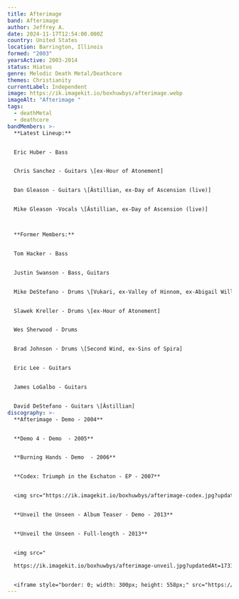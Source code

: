```yaml
---
title: Afterimage
band: Afterimage
author: Jeffrey A.
date: 2024-11-17T12:54:00.000Z
country: United States
location: Barrington, Illinois
formed: "2003"
yearsActive: 2003-2014
status: Hiatus
genre: Melodic Death Metal/Deathcore
themes: Christianity
currentLabel: Independent
image: https://ik.imagekit.io/boxhuwbys/afterimage.webp
imageAlt: "Afterimage "
tags:
  - deathMetal
  - deathcore
bandMembers: >-
  **Latest Lineup:**


  Eric Huber - Bass 


  Chris Sanchez - Guitars \[ex-Hour of Atonement]	


  Dan Gleason -	Guitars \[Âstillian, ex-Day of Ascension (live)] 


  Mike Gleason -Vocals \[Âstillian, ex-Day of Ascension (live)]



  **Former Members:**


  Tom Hacker - Bass  


  Justin Swanson - Bass, Guitars  


  Mike DeStefano - Drums \[Vukari, ex-Valley of Hinnom, ex-Abigail Williams (live), ex-Wolvhammer (live)]  


  Slawek Kreller - Drums \[ex-Hour of Atonement]  


  Wes Sherwood - Drums  


  Brad Johnson - Drums \[Second Wind, ex-Sins of Spira]  


  Eric Lee - Guitars  


  James LoGalbo - Guitars  


  David DeStefano - Guitars \[Âstillian]
discography: >-
  **Afterimage - Demo - 2004** 


  **Demo 4 - Demo  - 2005** 


  **Burning Hands - Demo  - 2006** 


  **Codex: Triumph in the Eschaton - EP - 2007** 


  <img src="https://ik.imagekit.io/boxhuwbys/afterimage-codex.jpg?updatedAt=1731901409554" alt="Afterimage - Codex: Triumph in the Eschaton - EP cover" style="width:300px; height:auto;">


  **Unveil the Unseen - Album Teaser - Demo - 2013** 


  **Unveil the Unseen - Full-length - 2013**


  <img src="

  https://ik.imagekit.io/boxhuwbys/afterimage-unveil.jpg?updatedAt=1731901770098" alt="Afterimage Unveil the Unseen - Full-length cover" style="width:300px; height:auto;">


  <iframe style="border: 0; width: 300px; height: 558px;" src="https://bandcamp.com/EmbeddedPlayer/album=2209508921/size=large/bgcol=333333/linkcol=0f91ff/transparent=true/" seamless><a href="https://afterimagemetal.bandcamp.com/album/unveil-the-unseen-album-teaser">Unveil The Unseen - Album Teaser by Afterimage</a></iframe>
---
```

